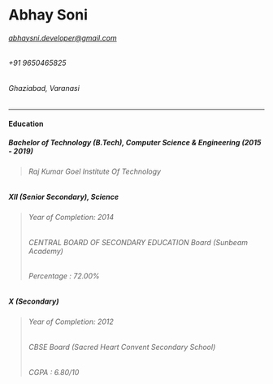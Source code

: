 # Abhay Soni<br/>
###### abhaysni.developer@gmail.com
###### +91 9650465825
###### Ghaziabad, Varanasi
___

 #### Education

  ##### Bachelor of Technology (B.Tech), Computer Science & Engineering (2015 - 2019)
  > ###### Raj Kumar Goel Institute Of Technology

  ##### XII (Senior Secondary), Science
  > ###### Year of Completion: 2014
  > ###### CENTRAL BOARD OF SECONDARY EDUCATION Board (Sunbeam Academy)
  > ###### Percentage : 72.00%

  ##### X (Secondary)
  > ###### Year of Completion: 2012
  > ###### CBSE Board (Sacred Heart Convent Secondary School)
  > ###### CGPA : 6.80/10



